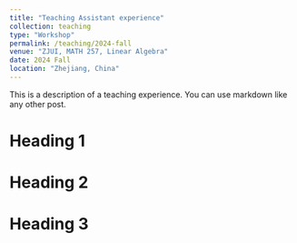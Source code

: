```yaml
---
title: "Teaching Assistant experience"
collection: teaching
type: "Workshop"
permalink: /teaching/2024-fall
venue: "ZJUI, MATH 257, Linear Algebra"
date: 2024 Fall
location: "Zhejiang, China"
---
```


This is a description of a teaching experience. You can use markdown like any other post.

Heading 1
======

Heading 2
======

Heading 3
======
